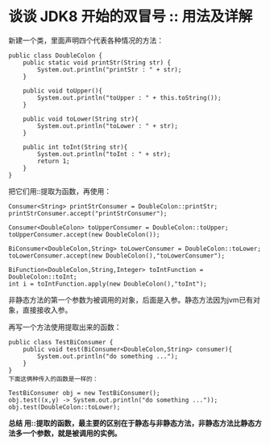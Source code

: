 # 谈谈 JDK8 开始的双冒号 :: 用法及详解

新建一个类，里面声明四个代表各种情况的方法：

    public class DoubleColon {
        public static void printStr(String str) {
            System.out.println("printStr : " + str);
    	}
    
        public void toUpper(){
            System.out.println("toUpper : " + this.toString());
        }
    
        public void toLower(String str){
            System.out.println("toLower : " + str);
        }
    
        public int toInt(String str){
            System.out.println("toInt : " + str);
            return 1;
        }
    }

把它们用::提取为函数，再使用：

```
Consumer<String> printStrConsumer = DoubleColon::printStr;
printStrConsumer.accept("printStrConsumer");

Consumer<DoubleColon> toUpperConsumer = DoubleColon::toUpper;
toUpperConsumer.accept(new DoubleColon());

BiConsumer<DoubleColon,String> toLowerConsumer = DoubleColon::toLower;
toLowerConsumer.accept(new DoubleColon(),"toLowerConsumer");

BiFunction<DoubleColon,String,Integer> toIntFunction = DoubleColon::toInt;
int i = toIntFunction.apply(new DoubleColon(),"toInt");
```

非静态方法的第一个参数为被调用的对象，后面是入参。静态方法因为jvm已有对象，直接接收入参。

再写一个方法使用提取出来的函数：

```
public class TestBiConsumer {
    public void test(BiConsumer<DoubleColon,String> consumer){
        System.out.println("do something ...");
    }
}
下面这俩种传入的函数是一样的：

TestBiConsumer obj = new TestBiConsumer();
obj.test((x,y) -> System.out.println("do something ..."));
obj.test(DoubleColon::toLower);

```

**总结
用::提取的函数，最主要的区别在于静态与非静态方法，非静态方法比静态方法多一个参数，就是被调用的实例。**

